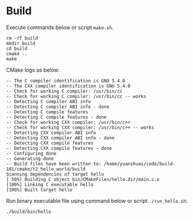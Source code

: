 # Build 

Execute commands below or script `make.sh`.

```shell
rm -rf build
mkdir build
cd build
cmake ..
make
```

CMake logs as below:

```shell
-- The C compiler identification is GNU 5.4.0
-- The CXX compiler identification is GNU 5.4.0
-- Check for working C compiler: /usr/bin/cc
-- Check for working C compiler: /usr/bin/cc -- works
-- Detecting C compiler ABI info
-- Detecting C compiler ABI info - done
-- Detecting C compile features
-- Detecting C compile features - done
-- Check for working CXX compiler: /usr/bin/c++
-- Check for working CXX compiler: /usr/bin/c++ -- works
-- Detecting CXX compiler ABI info
-- Detecting CXX compiler ABI info - done
-- Detecting CXX compile features
-- Detecting CXX compile features - done
-- Configuring done
-- Generating done
-- Build files have been written to: /home/yuanshuai/code/build-101/cmake/t2_hello_world/build
Scanning dependencies of target hello
[ 50%] Building C object bin/CMakeFiles/hello.dir/main.c.o
[100%] Linking C executable hello
[100%] Built target hello
```

Run binary executable file using command below or script `./run_hello.sh`:

```shell
./build/bin/hello
```

